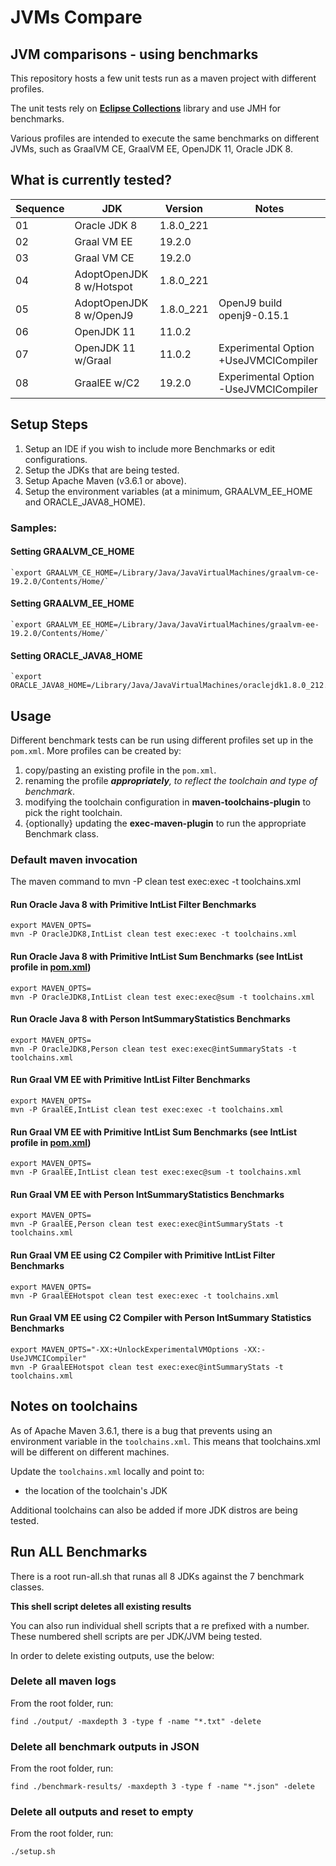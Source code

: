 # JVMs Compare
## JVM comparisons - using benchmarks

This repository hosts a few unit tests run as a maven project with different profiles.

The unit tests rely on [**Eclipse Collections**](https://eclipse.org/collections) library and 
use JMH for benchmarks.

Various profiles are intended to execute the same benchmarks on different JVMs, such as 
GraalVM CE, GraalVM EE, OpenJDK 11, Oracle JDK 8.

## What is currently tested?

Sequence | JDK | Version |  Notes
-------------- | ------------------ | ---------------------- | -------------------------------
01 | Oracle JDK 8 | 1.8.0_221 | 
02 | Graal VM EE | 19.2.0 | 
03 | Graal VM CE | 19.2.0 | 
04 | AdoptOpenJDK 8 w/Hotspot | 1.8.0_221 | 
05 | AdoptOpenJDK 8 w/OpenJ9 | 1.8.0_221 | OpenJ9 build openj9-0.15.1
06 | OpenJDK 11 | 11.0.2 | 
07 | OpenJDK 11 w/Graal | 11.0.2 | Experimental Option +UseJVMCICompiler
08 | GraalEE w/C2 | 19.2.0 | Experimental Option -UseJVMCICompiler


## Setup Steps

1. Setup an IDE if you wish to include more Benchmarks or edit configurations.
1. Setup the JDKs that are being tested.
1. Setup Apache Maven (v3.6.1 or above).
1. Setup the environment variables (at a minimum, GRAALVM_EE_HOME and ORACLE_JAVA8_HOME).


### Samples:

  #### Setting GRAALVM_CE_HOME
    `export GRAALVM_CE_HOME=/Library/Java/JavaVirtualMachines/graalvm-ce-19.2.0/Contents/Home/`

#### Setting GRAALVM_EE_HOME
    `export GRAALVM_EE_HOME=/Library/Java/JavaVirtualMachines/graalvm-ee-19.2.0/Contents/Home/`

#### Setting ORACLE_JAVA8_HOME
    `export ORACLE_JAVA8_HOME=/Library/Java/JavaVirtualMachines/oraclejdk1.8.0_212.jdk/Contents/Home/`

## Usage

Different benchmark tests can be run using different profiles set up in the `pom.xml`. More profiles
can be created by:

1. copy/pasting an existing profile in the `pom.xml`.
1. renaming the profile _**appropriately**, to reflect the toolchain and type of benchmark_.
1. modifying the toolchain configuration in **maven-toolchains-plugin** to pick the right toolchain.
1. {optionally} updating the **exec-maven-plugin** to run the appropriate Benchmark class.

### Default maven invocation
The maven command to mvn -P **<profile name>**  clean test exec:exec -t toolchains.xml

#### Run Oracle Java 8 with Primitive IntList Filter Benchmarks
    export MAVEN_OPTS=
    mvn -P OracleJDK8,IntList clean test exec:exec -t toolchains.xml 

#### Run Oracle Java 8 with Primitive IntList Sum Benchmarks (see IntList profile in [pom.xml](pom.xml))
    export MAVEN_OPTS=
    mvn -P OracleJDK8,IntList clean test exec:exec@sum -t toolchains.xml 

#### Run Oracle Java 8 with Person IntSummaryStatistics Benchmarks
    export MAVEN_OPTS=
    mvn -P OracleJDK8,Person clean test exec:exec@intSummaryStats -t toolchains.xml

#### Run Graal VM EE with Primitive IntList Filter Benchmarks
    export MAVEN_OPTS=
    mvn -P GraalEE,IntList clean test exec:exec -t toolchains.xml 

#### Run Graal VM EE with Primitive IntList Sum Benchmarks (see IntList profile in [pom.xml](pom.xml))
    export MAVEN_OPTS=
    mvn -P GraalEE,IntList clean test exec:exec@sum -t toolchains.xml 

#### Run Graal VM EE with Person IntSummaryStatistics Benchmarks
    export MAVEN_OPTS=
    mvn -P GraalEE,Person clean test exec:exec@intSummaryStats -t toolchains.xml

#### Run Graal VM EE using C2 Compiler with Primitive IntList Filter Benchmarks
    export MAVEN_OPTS=
    mvn -P GraalEEHotspot clean test exec:exec -t toolchains.xml 

#### Run Graal VM EE using C2 Compiler with Person IntSummary Statistics Benchmarks
    export MAVEN_OPTS="-XX:+UnlockExperimentalVMOptions -XX:-UseJVMCICompiler"
    mvn -P GraalEEHotspot clean test exec:exec@intSummaryStats -t toolchains.xml 

## Notes on toolchains

As of Apache Maven 3.6.1, there is a bug that prevents using an environment variable in the 
`toolchains.xml`. This means that toolchains.xml will be different on different machines. 

Update the `toolchains.xml` locally and point to:
 
* the location of the toolchain's JDK

Additional toolchains can also be added if more JDK distros are being tested.

## Run ALL Benchmarks

There is a root run-all.sh that runas all 8 JDKs against the 7 benchmark classes. 

**This shell script deletes all existing results**

You can also run individual shell scripts that a re prefixed with a number. These numbered 
shell scripts are per JDK/JVM being tested.

In order to delete existing outputs, use the below:

### Delete all maven logs

From the root folder, run:

```
find ./output/ -maxdepth 3 -type f -name "*.txt" -delete
```

### Delete all benchmark outputs in JSON

From the root folder, run:

```
find ./benchmark-results/ -maxdepth 3 -type f -name "*.json" -delete

``` 

### Delete all outputs and reset to empty

From the root folder, run:

```
./setup.sh

```